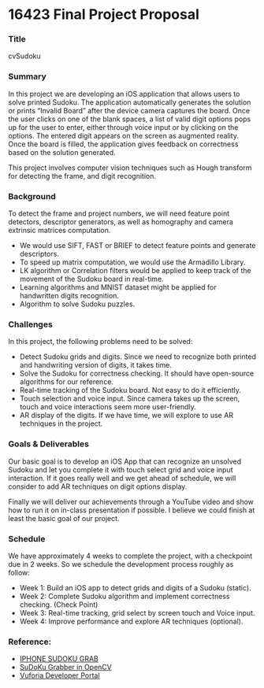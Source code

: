 # 16423 Final Project Proposal 

### Title
cvSudoku

### Summary
In this project we are developing an iOS application that allows users to solve printed Sudoku. The application automatically generates the solution or prints “Invalid Board” after the device camera captures the board. Once the user clicks on one of the blank spaces, a list of valid digit options pops up for the user to enter, either through voice input or by clicking on the options. The entered digit appears on the screen as augmented reality. Once the board is filled, the application gives feedback on correctness based on the solution generated. 

This project involves computer vision techniques such as Hough transform for detecting the frame, and digit recognition. 

### Background
To detect the frame and project numbers, we will need feature point detectors, descriptor generators, as well as homography and camera extrinsic matrices computation.

* We would use SIFT, FAST or BRIEF to detect feature points and generate descriptors. 
* To speed up matrix computation, we would use the Armadillo Library. 
* LK algorithm or Correlation filters would be applied to keep track of the movement of the Sudoku board in real-time.
* Learning algorithms and MNIST dataset might be applied for handwritten digits recognition.
* Algorithm to solve Sudoku puzzles.

### Challenges
In this project, the following problems need to be solved:

* Detect Sudoku grids and digits. Since we need to recognize both printed and handwriting version of digits, it takes time.
* Solve the Sudoku for correctness checking. It should have open-source algorithms for our reference.
* Real-time tracking of the Sudoku board. Not easy to do it efficiently.
* Touch selection and voice input. Since camera takes up the screen, touch and voice interactions seem more user-friendly.
* AR display of the digits. If we have time, we will explore to use AR techniques in the project.

### Goals & Deliverables
Our basic goal is to develop an iOS App that can recognize an unsolved Sudoku and let you complete it with touch select grid and voice input interaction. If it goes really well and we get ahead of schedule, we will consider to add AR techniques on digit options display.

Finally we will deliver our achievements through a YouTube video and show how to run it on in-class presentation if possible. I believe we could finish at least the basic goal of our project.

### Schedule
We have approximately 4 weeks to complete the project, with a checkpoint due in 2 weeks. So we schedule the development process roughly as follow:

* Week 1: Build an iOS app to detect grids and digits of a Sudoku (static).
* Week 2: Complete Sudoku algorithm and implement correctness checking. (Check Point)
* Week 3: Real-time tracking, grid select by screen touch and Voice input. 
* Week 4: Improve performance and explore AR techniques (optional).

### Reference:
* [IPHONE SUDOKU GRAB](http://sudokugrab.blogspot.com/2009/07/how-does-it-all-work.html)
* [SuDoKu Grabber in OpenCV](http://aishack.in/tutorials/sudoku-grabber-opencv-plot/)
* [Vuforia Developer Portal](https://developer.vuforia.com/)



